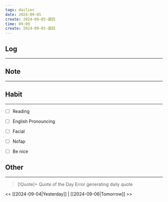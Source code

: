 ```yaml
---
tags: dailies  
date: 2024-09-05
create: 2024-09-05-週四
time: 09:09
create: 2024-09-05-週四
---
```


## Log
---


## Note
---


## Habit
---
- [ ] Reading
- [ ] English Pronouncing
- [ ] Facial
- [ ] Nofap
- [ ] Be nice


## Other
---

> [!Quote]+ Quote of the Day
> Error generating daily quote

<< [[2024-09-04|Yesterday]] | [[2024-09-06|Tomorrow]] >>